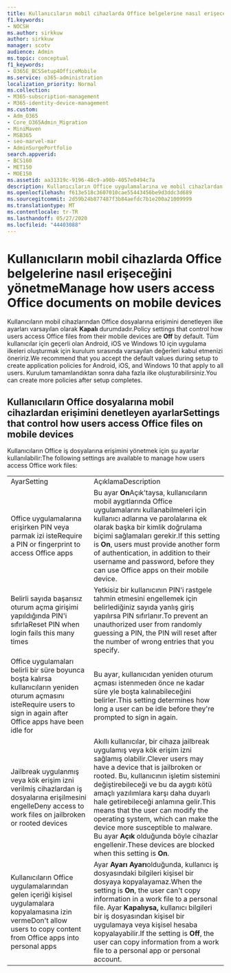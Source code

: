```yaml
---
title: Kullanıcıların mobil cihazlarda Office belgelerine nasıl erişeceğini yönetme
f1.keywords:
- NOCSH
ms.author: sirkkuw
author: sirkkuw
manager: scotv
audience: Admin
ms.topic: conceptual
f1_keywords:
- O365E_BCSSetup4OfficeMobile
ms.service: o365-administration
localization_priority: Normal
ms.collection:
- M365-subscription-management
- M365-identity-device-management
ms.custom:
- Adm_O365
- Core_O365Admin_Migration
- MiniMaven
- MSB365
- seo-marvel-mar
- AdminSurgePortfolio
search.appverid:
- BCS160
- MET150
- MOE150
ms.assetid: aa31319c-9196-48c9-a90b-4057e0494c7a
description: Kullanıcıların Office uygulamalarına ve mobil cihazlardan dosyaları nasıl çalıştırdığını yönetmenize olanak tanıyan koruma ilkeleri hakkında bilgi edinin.
ms.openlocfilehash: f613e518c3607010cae55443456be9d3ddc3d689
ms.sourcegitcommit: 2d59b24b877487f3b84aefdc7b1e200a21009999
ms.translationtype: MT
ms.contentlocale: tr-TR
ms.lasthandoff: 05/27/2020
ms.locfileid: "44403088"
---
```

# <a name="manage-how-users-access-office-documents-on-mobile-devices"></a><span data-ttu-id="24400-103">Kullanıcıların mobil cihazlarda Office belgelerine nasıl erişeceğini yönetme</span><span class="sxs-lookup"><span data-stu-id="24400-103">Manage how users access Office documents on mobile devices</span></span>

 <span data-ttu-id="24400-104">Kullanıcıların mobil cihazlarından Office dosyalarına erişimini denetleyen ilke ayarları varsayılan olarak **Kapalı** durumdadır.</span><span class="sxs-lookup"><span data-stu-id="24400-104">Policy settings that control how users access Office files from their mobile devices are **Off** by default.</span></span> <span data-ttu-id="24400-105">Tüm kullanıcılar için geçerli olan Android, iOS ve Windows 10 için uygulama ilkeleri oluşturmak için kurulum sırasında varsayılan değerleri kabul etmenizi öneririz.</span><span class="sxs-lookup"><span data-stu-id="24400-105">We recommend that you accept the default values during setup to create application policies for Android, iOS, and Windows 10 that apply to all users.</span></span> <span data-ttu-id="24400-106">Kurulum tamamlandıktan sonra daha fazla ilke oluşturabilirsiniz.</span><span class="sxs-lookup"><span data-stu-id="24400-106">You can create more policies after setup completes.</span></span> 
  
## <a name="settings-that-control-how-users-access-office-files-on-mobile-devices"></a><span data-ttu-id="24400-107">Kullanıcıların Office dosyalarına mobil cihazlardan erişimini denetleyen ayarlar</span><span class="sxs-lookup"><span data-stu-id="24400-107">Settings that control how users access Office files on mobile devices</span></span>

<span data-ttu-id="24400-108">Kullanıcıların Office iş dosyalarına erişimini yönetmek için şu ayarlar kullanılabilir:</span><span class="sxs-lookup"><span data-stu-id="24400-108">The following settings are available to manage how users access Office work files:</span></span>
  
|||
|:-----|:-----|
|<span data-ttu-id="24400-109">Ayar</span><span class="sxs-lookup"><span data-stu-id="24400-109">Setting</span></span>  <br/> |<span data-ttu-id="24400-110">Açıklama</span><span class="sxs-lookup"><span data-stu-id="24400-110">Description</span></span>  <br/> |
|<span data-ttu-id="24400-111">Office uygulamalarına erişirken PIN veya parmak izi iste</span><span class="sxs-lookup"><span data-stu-id="24400-111">Require a PIN or fingerprint to access Office apps</span></span>  <br/> |<span data-ttu-id="24400-112">Bu ayar **On**Açık'taysa, kullanıcıların mobil aygıtlarında Office uygulamalarını kullanabilmeleri için kullanıcı adlarına ve parolalarına ek olarak başka bir kimlik doğrulama biçimi sağlamaları gerekir.</span><span class="sxs-lookup"><span data-stu-id="24400-112">If this setting is **On**, users must provide another form of authentication, in addition to their username and password, before they can use Office apps on their mobile device.</span></span>  <br/> |
|<span data-ttu-id="24400-113">Belirli sayıda başarısız oturum açma girişimi yapıldığında PIN'i sıfırla</span><span class="sxs-lookup"><span data-stu-id="24400-113">Reset PIN when login fails this many times</span></span>  <br/> |<span data-ttu-id="24400-114">Yetkisiz bir kullanıcının PIN'i rastgele tahmin etmesini engellemek için belirlediğiniz sayıda yanlış giriş yapılırsa PIN sıfırlanır.</span><span class="sxs-lookup"><span data-stu-id="24400-114">To prevent an unauthorized user from randomly guessing a PIN, the PIN will reset after the number of wrong entries that you specify.</span></span>  <br/> |
|<span data-ttu-id="24400-115">Office uygulamaları belirli bir süre boyunca boşta kalırsa kullanıcıların yeniden oturum açmasını iste</span><span class="sxs-lookup"><span data-stu-id="24400-115">Require users to sign in again after Office apps have been idle for</span></span>  <br/> |<span data-ttu-id="24400-116">Bu ayar, kullanıcıdan yeniden oturum açması istenmeden önce ne kadar süre yle boşta kalınabileceğini belirler.</span><span class="sxs-lookup"><span data-stu-id="24400-116">This setting determines how long a user can be idle before they're prompted to sign in again.</span></span>  <br/> |
|<span data-ttu-id="24400-117">Jailbreak uygulanmış veya kök erişim izni verilmiş cihazlardan iş dosyalarına erişilmesini engelle</span><span class="sxs-lookup"><span data-stu-id="24400-117">Deny access to work files on jailbroken or rooted devices</span></span>  <br/> |<span data-ttu-id="24400-118">Akıllı kullanıcılar, bir cihaza jailbreak uygulamış veya kök erişim izni sağlamış olabilir.</span><span class="sxs-lookup"><span data-stu-id="24400-118">Clever users may have a device that is jailbroken or rooted.</span></span> <span data-ttu-id="24400-119">Bu, kullanıcının işletim sistemini değiştirebileceği ve bu da aygıtı kötü amaçlı yazılımlara karşı daha duyarlı hale getirebileceği anlamına gelir.</span><span class="sxs-lookup"><span data-stu-id="24400-119">This means that the user can modify the operating system, which can make the device more susceptible to malware.</span></span> <span data-ttu-id="24400-120">Bu ayar **Açık** olduğunda böyle cihazlar engellenir.</span><span class="sxs-lookup"><span data-stu-id="24400-120">These devices are blocked when this setting is **On**.</span></span>  <br/> |
|<span data-ttu-id="24400-121">Kullanıcıların Office uygulamalarından gelen içeriği kişisel uygulamalara kopyalamasına izin verme</span><span class="sxs-lookup"><span data-stu-id="24400-121">Don't allow users to copy content from Office apps into personal apps</span></span>  <br/> |<span data-ttu-id="24400-122">Ayar **Ayarı Ayarı**olduğunda, kullanıcı iş dosyasındaki bilgileri kişisel bir dosyaya kopyalayamaz.</span><span class="sxs-lookup"><span data-stu-id="24400-122">When the setting is **On**, the user can't copy information in a work file to a personal file.</span></span> <span data-ttu-id="24400-123">Ayar **Kapalıysa,** kullanıcı bilgileri bir iş dosyasından kişisel bir uygulamaya veya kişisel hesaba kopyalayabilir.</span><span class="sxs-lookup"><span data-stu-id="24400-123">If the setting is **Off**, the user can copy information from a work file to a personal app or personal account.</span></span>  <br/> |
   


